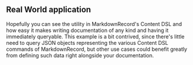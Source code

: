 ## Real World application

Hopefully you can see the utility in MarkdownRecord's Content DSL and how easy it makes writing documentation of any kind and having it immediately queryable. This example is a bit contrived, since there's little need to query JSON objects representing the various Content DSL commands of MarkdownRecord, but other use cases could benefit greatly from defining such data right alongside your documentation.